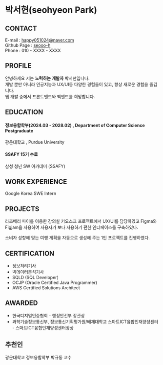 # 박서현(seohyeon Park)

## CONTACT

E-mail : happy051024@naver.com  
Github Page : [seooo-h](https://github.com/dashboard)  
Phone : 010 - XXXX - XXXX

## PROFILE

안녕하세요 저는 **노력하는 개발자** 박서현입니다.  
개발 뿐만 아니라 인공지능과 UX/UI등 다양한 경험들이 있고, 항상 새로운 경험을 즐깁니다.  
웹 개발 중에서 프론트엔드와 백엔드를 희망합니다.

## EDUCATION

#### 정보융합학부(2024.03 - 2028.02) , Department of Computer Science Postgraduate

광운대학교 , Purdue University

#### SSAFY 15기 수료

삼성 청년 SW 아카데미 (SSAFY)

## WORK EXPERIENCE

Google Korea SWE Intern

## PROJECTS

라즈베리 파이를 이용한 강의실 키오스크 프로젝트에서 UX/UI를 담당하였고
Figma와 Figjam을 사용하여 사용자가 보다 사용하기 편한 인터페이스를 구축하였다.  

소비자 성향에 맞는 여행 계획을 자동으로 생성해 주는 1인 프로젝트를 진행하였다.  

## CERTIFICATION

- 정보처리기사
- 빅데이터분석기사
- SQLD (SQL Developer)
- OCJP (Oracle Certified Java Programmer)
- AWS Certified Solutions Architect

## AWARDED

- 한국디지털인증협회 - 행정안전부 장관상  
- 과학기술정보통신부, 정보통신기획평가원/배재대학교 스마트ICT융합인재양성센터 - 스마트ICT융합인재양성센터장상

## 추천인

광운대학교 정보융합학부 박규동 교수
